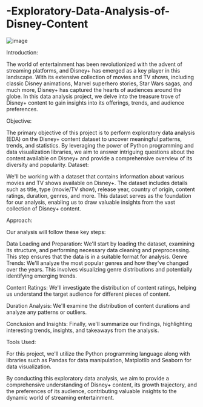 # -Exploratory-Data-Analysis-of-Disney-Content


![image](https://github.com/anandubabu/-Exploratory-Data-Analysis-of-Disney-Content/assets/136991280/81bc3f50-a216-48f5-abf8-6705bb5ad8a8)

Introduction:

The world of entertainment has been revolutionized with the advent of streaming platforms, and Disney+ has emerged as a key player in this landscape. With its extensive collection of movies and TV shows, including classic Disney animations, Marvel superhero stories, Star Wars sagas, and much more, Disney+ has captured the hearts of audiences around the globe. In this data analysis project, we delve into the treasure trove of Disney+ content to gain insights into its offerings, trends, and audience preferences.

Objective:

The primary objective of this project is to perform exploratory data analysis (EDA) on the Disney+ content dataset to uncover meaningful patterns, trends, and statistics. By leveraging the power of Python programming and data visualization libraries, we aim to answer intriguing questions about the content available on Disney+ and provide a comprehensive overview of its diversity and popularity.
Dataset:

We'll be working with a dataset that contains information about various movies and TV shows available on Disney+. The dataset includes details such as title, type (movie/TV show), release year, country of origin, content ratings, duration, genres, and more. This dataset serves as the foundation for our analysis, enabling us to draw valuable insights from the vast collection of Disney+ content.

Approach:

Our analysis will follow these key steps:

Data Loading and Preparation: We'll start by loading the dataset, examining its structure, and performing necessary data cleaning and preprocessing. This step ensures that the data is in a suitable format for analysis.
Genre Trends: We'll analyze the most popular genres and how they've changed over the years. This involves visualizing genre distributions and potentially identifying emerging trends.

Content Ratings: We'll investigate the distribution of content ratings, helping us understand the target audience for different pieces of content.

Duration Analysis: We'll examine the distribution of content durations and analyze any patterns or outliers.

Conclusion and Insights: Finally, we'll summarize our findings, highlighting interesting trends, insights, and takeaways from the analysis.

Tools Used:

For this project, we'll utilize the Python programming language along with libraries such as Pandas for data manipulation, Matplotlib and Seaborn for data visualization.

By conducting this exploratory data analysis, we aim to provide a comprehensive understanding of Disney+ content, its growth trajectory, and the preferences of its audience, contributing valuable insights to the dynamic world of streaming entertainment.









